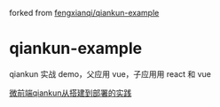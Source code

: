 forked from [fengxianqi/qiankun-example](https://github.com/fengxianqi/qiankun-example)

# qiankun-example

qiankun 实战 demo，父应用 vue，子应用用 react 和 vue

[微前端qiankun从搭建到部署的实践](https://juejin.im/post/6875462470593904653)
